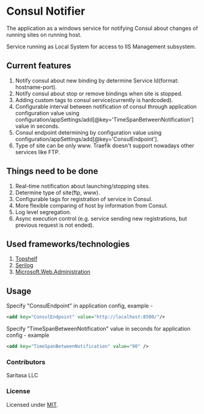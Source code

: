 Consul Notifier
============

The application as a windows service for notifying Consul about changes
of running sites on running host.

Service running as Local System for access to IIS Management subsystem.

## Current features ##

 1. Notify consul about new binding by determine Service Id(format: hostname-port).
 2. Notify consul about stop or remove bindings when site is stopped. 
 3. Adding custom tags to consul service(currently is hardcoded).
 4. Configurable interval between notification of consul through application configuration value using configuration/appSettings/add[@key='TimeSpanBetweenNotification'] value in seconds.
 5. Consul endpoint determining by configuration value using configuration/appSettings/add[@key='ConsulEndpoint'].
 6. Type of site can be only www. Traefik doesn't support nowadays other services like FTP.

## Things need to be done ##
 1. Real-time notification about launching/stopping sites.
 2. Determine type of site(ftp, www).
 3. Configurable tags for registration of service in Consul.
 4. More flexible comparing of host by information from Consul.
 5. Log level segregation.
 6. Async execution control (e.g. service sending new registrations, but previous request is not ended).

## Used frameworks/technologies ##
  1. [Topshelf](http://topshelf-project.com/)
  2. [Serilog](http://serilog.net/)
  3. [Microsoft.Web.Administration](https://msdn.microsoft.com/en-us/library/microsoft.web.administration(v=vs.90).aspx)

## Usage ##

Specify "ConsulEndpoint" in application config, example -

```xml
<add key="ConsulEndpoint" value="http://localhost:8500/"/>
```

Specify "TimeSpanBetweenNotification" value in seconds for application config - example

```xml
<add key="TimeSpanBetweenNotification" value="90" />
```

### Contributors ###
Saritasa LLC

### License ###
Licensed under [MIT](https://opensource.org/licenses/MIT).